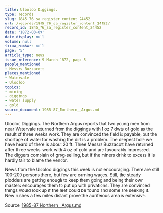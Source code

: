 ```yaml
---
title: Ulooloo Diggings.
type: records
slug: 1845_76_sa_register_content_24452
url: /records/1845_76_sa_register_content_24452/
record_id: 1845_76_sa_register_content_24452
date: '1872-03-09'
date_display: null
volume: null
issue_number: null
page: '5'
article_type: news
issue_reference: 9 March 1872, page 5
people_mentioned:
- Messrs Buzzacott
places_mentioned:
- Watervale
- Ulooloo
topics:
- mining
- diggings
- water supply
- gold
source_document: 1985-87_Northern__Argus.md
---
```


Ulooloo Diggings.  The Northern Argus reports that two young men from near Watervale returned from the diggings with 1 oz 7 dwts of gold as the result of three weeks work.  They are convinced the field is payable, but the shortage of water for washing the dirt is a problem.  The deepest hole we have heard of there is about 20 ft.  Three Messrs Buzzacott have returned after three weeks’ work with 4 oz of gold and are favourably impressed.  The diggers complain of grog-selling, but if the miners drink to excess it is hardly fair to blame the vendor.

News from the Ulooloo diggings this week is not encouraging.  There are still 100-200 persons there, but few are earning wages.  Still, the steady plodders are getting enough to keep them going and being their own masters encourages them to put up with privations.  They are convinced things would look up if the reef could be found and some are seeking it.  New rushes a few miles distant prove the auriferous area is extensive.

Source: [1985-87_Northern__Argus.md](/downloads/markdown/1985-87_Northern__Argus.md)
